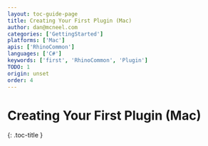```yaml
---
layout: toc-guide-page
title: Creating Your First Plugin (Mac)
author: dan@mcneel.com
categories: ['GettingStarted']
platforms: ['Mac']
apis: ['RhinoCommon']
languages: ['C#']
keywords: ['first', 'RhinoCommon', 'Plugin']
TODO: 1
origin: unset
order: 4
---
```



# Creating Your First Plugin (Mac)
{: .toc-title }
